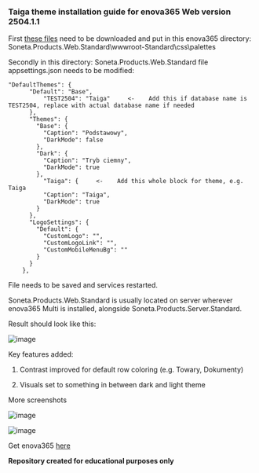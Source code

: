 ### Taiga theme installation guide for enova365 Web version 2504.1.1

First [these files](https://github.com/Websome-pl/CustomTaigaThemeEnova365Websome/tree/main/TaigaTheme) need to be downloaded and put in this enova365 directory: Soneta.Products.Web.Standard\wwwroot-Standard\css\palettes

Secondly in this directory: Soneta.Products.Web.Standard file appsettings.json needs to be modified:

```
"DefaultThemes": {
      "Default": "Base",
	      "TEST2504": "Taiga"     <-    Add this if database name is TEST2504, replace with actual database name if needed
      },
      "Themes": {
        "Base": {
          "Caption": "Podstawowy",
          "DarkMode": false
        },
        "Dark": {
          "Caption": "Tryb ciemny",
          "DarkMode": true
        },
	      "Taiga": {     <-    Add this whole block for theme, e.g. Taiga
          "Caption": "Taiga",
          "DarkMode": true
        }
      },
      "LogoSettings": {
        "Default": {
          "CustomLogo": "",
          "CustomLogoLink": "",
          "CustomMobileMenuBg": ""
        }
      }
    },
```
File needs to be saved and services restarted.

Soneta.Products.Web.Standard is usually located on server wherever enova365 Multi is installed, alongside Soneta.Products.Server.Standard.

Result should look like this:

![image](https://github.com/user-attachments/assets/63f23f72-ade2-4241-97c7-9e89b8f216dc)

Key features added:

1. Contrast improved for default row coloring (e.g. Towary, Dokumenty)

2. Visuals set to something in between dark and light theme

More screenshots

![image](https://github.com/user-attachments/assets/879623c5-c314-4432-b0b7-05f93e8a7654)

![image](https://github.com/user-attachments/assets/18b16ebf-d949-4b7c-b606-077888ee6ea1)

Get enova365 [here](https://www.enova.pl/)

**Repository created for educational purposes only**
